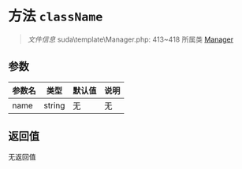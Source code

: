 # 方法 `className`

> *文件信息* suda\template\Manager.php: 413~418
> 所属类 [Manager](../Manager.md)




## 参数


| 参数名 | 类型 | 默认值 | 说明 |
|--------|-----|-------|-------|
| name |  string | 无 | 无 |



## 返回值

无返回值
